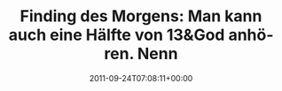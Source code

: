 ---
retweeted: false
source: <a href="http://termtter.org/" rel="nofollow">Termtter</a>
entities:
  hashtags: []
  symbols: []
  user_mentions: []
  urls:
  - url: http://t.co/GzDuTqQs
    expanded_url: http://www.myspace.com/themselves
    display_url: myspace.com/themselves
    indices:
    - '104'
    - '124'
display_text_range:
- '0'
- '124'
favorite_count: '0'
id_str: '117495527968477184'
truncated: false
retweet_count: '0'
id: '117495527968477184'
possibly_sensitive: false
created_at: Sat Sep 24 07:08:11 +0000 2011
favorited: false
full_text: 'Finding des Morgens: Man kann auch eine Hälfte von 13&God anhören. Nennt
  sich Themselves und klingt so:'
lang: de
quote_url: http://www.myspace.com/themselves
tags:
- pesos/twitter
date: '2011-09-24T07:08:11+00:00'
src: https://twitter.com/bascht/status/117495527968477184
original_url: https://twitter.com/bascht/status/117495527968477184
type: twitter_tweet
text: 'Finding des Morgens: Man kann auch eine Hälfte von 13&God anhören. Nennt sich
  Themselves und klingt so:'
title: 'Finding des Morgens: Man kann auch eine Hälfte von 13&God anhören. Nenn'

---